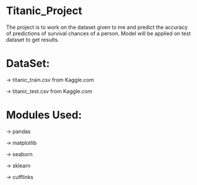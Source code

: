 # Titanic_Project
The project is to work on the dataset given to me and predict the accuracy of predictions of survival chances of a person.
Model will be applied on test dataset to get results.

# DataSet:

-> titanic_train.csv from Kaggle.com

-> titanic_test.csv from Kaggle.com

# Modules Used:

-> pandas

-> matplotlib

-> seaborn

-> sklearn

-> cufflinks
